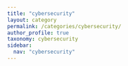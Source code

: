```yaml
---
title: "cybersecurity"
layout: category
permalink: /categories/cybersecurity/
author_profile: true
taxonomy: cybersecurity
sidebar:
  nav: "cybersecurity"
---
```


